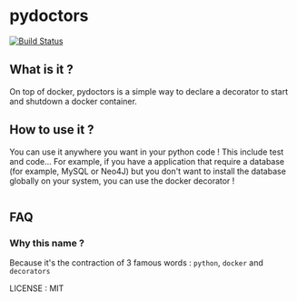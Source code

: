 pydoctors
=========

[![Build Status](https://travis-ci.org/Patouche/pydoctors.svg?branch=master)](https://travis-ci.org/Patouche/pydoctors)


## What is it ?

On top of docker, pydoctors is a simple way to declare a decorator to start and shutdown a docker container.

## How to use it ?

You can use it anywhere you want in your python code ! This include test and code... For example, if you have a application that require a database (for example, MySQL or Neo4J) but you don't want to install the database globally on your system, you can use the docker decorator !

```python

```

## FAQ

### Why this name ?

Because it's the contraction of 3 famous words : `python`, `docker` and `decorators`

LICENSE : MIT
